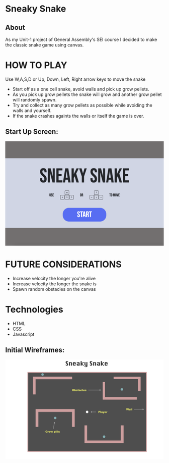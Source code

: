 # Sneaky Snake
## About
As my Unit-1 project of General Assembly's SEI course I decided to make the classic snake game using canvas. 


# HOW TO PLAY
Use W,A,S,D or Up, Down, Left, Right arrow keys to move the snake
- Start off as a one cell snake, avoid walls and pick up grow pellets.
- As you pick up grow pellets the snake will grow and another grow pellet will randomly spawn.
- Try and collect as many grow pellets as possible while avoiding the walls and yourself.
- If the snake crashes againts the walls or itself the game is over.

## Start Up Screen:
<img src="./Images/Startup.png" alt="startup" width="800px">


# FUTURE CONSIDERATIONS
- Increase velocity the longer you're alive
- Increase velocity the longer the snake is
- Spawn random obstacles on the canvas


# Technologies
- HTML
- CSS
- Javascript


## Initial Wireframes:
<img src="./Images/WireFrame.png" alt="WireFrame" width="800px">

